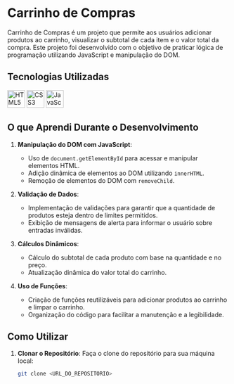 # Carrinho de Compras

Carrinho de Compras é um projeto que permite aos usuários adicionar produtos ao carrinho, visualizar o subtotal de cada item e o valor total da compra. Este projeto foi desenvolvido com o objetivo de praticar lógica de programação utilizando JavaScript e manipulação do DOM.

## Tecnologias Utilizadas

<p align="left">
  <img src="https://cdn.jsdelivr.net/gh/devicons/devicon/icons/html5/html5-original.svg" alt="HTML5" width="40" height="40"/>
  <img src="https://cdn.jsdelivr.net/gh/devicons/devicon/icons/css3/css3-original.svg" alt="CSS3" width="40" height="40"/>
  <img src="https://cdn.jsdelivr.net/gh/devicons/devicon/icons/javascript/javascript-original.svg" alt="JavaScript" width="40" height="40"/>
</p>

## O que Aprendi Durante o Desenvolvimento

1. **Manipulação do DOM com JavaScript**:
   - Uso de `document.getElementById` para acessar e manipular elementos HTML.
   - Adição dinâmica de elementos ao DOM utilizando `innerHTML`.
   - Remoção de elementos do DOM com `removeChild`.

2. **Validação de Dados**:
   - Implementação de validações para garantir que a quantidade de produtos esteja dentro de limites permitidos.
   - Exibição de mensagens de alerta para informar o usuário sobre entradas inválidas.

3. **Cálculos Dinâmicos**:
   - Cálculo do subtotal de cada produto com base na quantidade e no preço.
   - Atualização dinâmica do valor total do carrinho.

4. **Uso de Funções**:
   - Criação de funções reutilizáveis para adicionar produtos ao carrinho e limpar o carrinho.
   - Organização do código para facilitar a manutenção e a legibilidade.

## Como Utilizar

1. **Clonar o Repositório**:
   Faça o clone do repositório para sua máquina local:
   ```bash
   git clone <URL_DO_REPOSITORIO>
